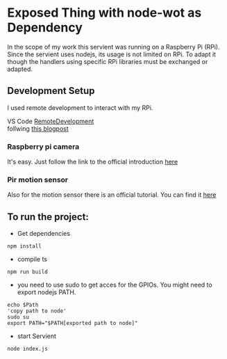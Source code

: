 # Exposed Thing with node-wot as Dependency

In the scope of my work this servient was running on a Raspberry Pi (RPi). Since the servient uses nodejs, its usage is not limited on RPi. To adapt it though the handlers using specific RPi libraries must be exchanged or adapted.


## Development Setup
I used remote development to interact with my RPi.

VS Code [RemoteDevelopment](https://marketplace.visualstudio.com/items?itemName=ms-vscode-remote.vscode-remote-extensionpack)
<br>
follwing [this blogpost](https://pythononpow.medium.com/remote-development-on-a-raspberry-pi-with-ssh-and-vscode-a23388e24bc7)

### Raspberry pi camera
It's easy. Just follow the link to the official introduction [here](https://projects.raspberrypi.org/en/projects/getting-started-with-picamera)

### Pir motion sensor
Also for the motion sensor there is an official tutorial. You can find it [here](https://projects.raspberrypi.org/en/projects/parent-detector/1)

## To run the project:
- Get dependencies
```
npm install
```
- compile ts 
```
npm run build
```
- you need to use sudo to get acces for the GPIOs. You might need to export nodejs PATH.
```
echo $Path
'copy path to node'
sudo su
export PATH="$PATH[exported path to node]"
```
- start Servient
```
node index.js
```